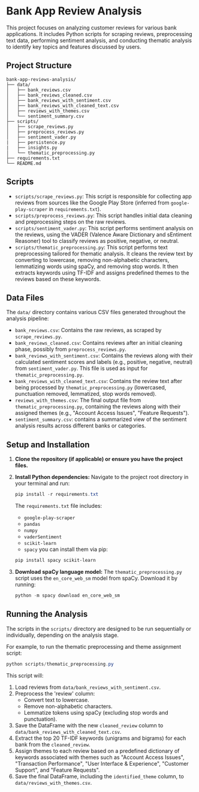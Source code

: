 # Bank App Review Analysis

This project focuses on analyzing customer reviews for various bank applications. It includes Python scripts for scraping reviews, preprocessing text data, performing sentiment analysis, and conducting thematic analysis to identify key topics and features discussed by users.

## Project Structure

```
bank-app-reviews-analysis/
├── data/
│   ├── bank_reviews.csv
│   ├── bank_reviews_cleaned.csv
│   ├── bank_reviews_with_sentiment.csv
│   ├── bank_reviews_with_cleaned_text.csv
│   ├── reviews_with_themes.csv
│   └── sentiment_summary.csv
├── scripts/
│   ├── scrape_reviews.py
│   ├── preprocess_reviews.py
│   ├── sentiment_vader.py
|   ├── persistence.py
|   ├── insights.py
│   └── thematic_preprocessing.py
├── requirements.txt
└── README.md
```

## Scripts

-   `scripts/scrape_reviews.py`: This script is responsible for collecting app reviews from sources like the Google Play Store (inferred from `google-play-scraper` in `requirements.txt`).
-   `scripts/preprocess_reviews.py`: This script handles initial data cleaning and preprocessing steps on the raw reviews.
-   `scripts/sentiment_vader.py`: This script performs sentiment analysis on the reviews, using the VADER (Valence Aware Dictionary and sEntiment Reasoner) tool to classify reviews as positive, negative, or neutral.
-   `scripts/thematic_preprocessing.py`: This script performs text preprocessing tailored for thematic analysis. It cleans the review text by converting to lowercase, removing non-alphabetic characters, lemmatizing words using spaCy, and removing stop words. It then extracts keywords using TF-IDF and assigns predefined themes to the reviews based on these keywords.

## Data Files

The `data/` directory contains various CSV files generated throughout the analysis pipeline:

-   `bank_reviews.csv`: Contains the raw reviews, as scraped by `scrape_reviews.py`.
-   `bank_reviews_cleaned.csv`: Contains reviews after an initial cleaning phase, possibly from `preprocess_reviews.py`.
-   `bank_reviews_with_sentiment.csv`: Contains the reviews along with their calculated sentiment scores and labels (e.g., positive, negative, neutral) from `sentiment_vader.py`. This file is used as input for `thematic_preprocessing.py`.
-   `bank_reviews_with_cleaned_text.csv`: Contains the review text after being processed by `thematic_preprocessing.py` (lowercased, punctuation removed, lemmatized, stop words removed).
-   `reviews_with_themes.csv`: The final output file from `thematic_preprocessing.py`, containing the reviews along with their assigned themes (e.g., "Account Access Issues", "Feature Requests").
-   `sentiment_summary.csv`: contains a summarized view of the sentiment analysis results across different banks or categories.

## Setup and Installation

1.  **Clone the repository (if applicable) or ensure you have the project files.**
2.  **Install Python dependencies:**
    Navigate to the project root directory in your terminal and run:
    ```powershell
    pip install -r requirements.txt
    ```
    The `requirements.txt` file includes:
    -   `google-play-scraper`
    -   `pandas`
    -   `numpy`
    -   `vaderSentiment`
    -   `scikit-learn`
    -   `spacy`
    you can install them via pip:
    ```powershell
    pip install spacy scikit-learn
    ```

3.  **Download spaCy language model:**
    The `thematic_preprocessing.py` script uses the `en_core_web_sm` model from spaCy. Download it by running:
    ```powershell
    python -m spacy download en_core_web_sm
    ```

## Running the Analysis

The scripts in the `scripts/` directory are designed to be run sequentially or individually, depending on the analysis stage.

For example, to run the thematic preprocessing and theme assignment script:
```powershell
python scripts/thematic_preprocessing.py
```
This script will:
1.  Load reviews from `data/bank_reviews_with_sentiment.csv`.
2.  Preprocess the 'review' column:
    *   Convert text to lowercase.
    *   Remove non-alphabetic characters.
    *   Lemmatize tokens using spaCy (excluding stop words and punctuation).
3.  Save the DataFrame with the new `cleaned_review` column to `data/bank_reviews_with_cleaned_text.csv`.
4.  Extract the top 20 TF-IDF keywords (unigrams and bigrams) for each bank from the `cleaned_review`.
5.  Assign themes to each review based on a predefined dictionary of keywords associated with themes such as "Account Access Issues", "Transaction Performance", "User Interface & Experience", "Customer Support", and "Feature Requests".
6.  Save the final DataFrame, including the `identified_theme` column, to `data/reviews_with_themes.csv`.


